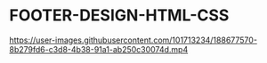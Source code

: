 # FOOTER-DESIGN-HTML-CSS
https://user-images.githubusercontent.com/101713234/188677570-8b279fd6-c3d8-4b38-91a1-ab250c30074d.mp4

